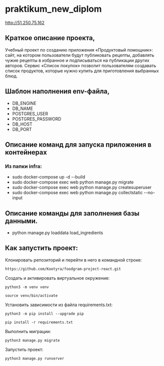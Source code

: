 # praktikum_new_diplom

http://51.250.75.162

## Краткое описание проекта,
Учебный проект по созданию приложения «Продуктовый помощник»: сайт, на котором пользователи будут публиковать рецепты, добавлять чужие рецепты в избранное и подписываться на публикации других авторов. Сервис «Список покупок» позволит пользователям создавать список продуктов, которые нужно купить для приготовления выбранных блюд. 


## Шаблон наполнения env-файла,
- DB_ENGINE
- DB_NAME
- POSTGRES_USER
- POSTGRES_PASSWORD
- DB_HOST
- DB_PORT

## Описание команд для запуска приложения в контейнерах
### Из папки infra:
- sudo docker-compose up -d --build
- sudo docker-compose exec web python manage.py migrate
- sudo docker-compose exec web python manage.py createsuperuser
- sudo docker-compose exec web python manage.py collectstatic --no-input

## Описание команды для заполнения базы данными.
- python manage.py loaddata load_ingredients

## Как запустить проект:
Клонировать репозиторий и перейти в него в командной строке:
```
https://github.com/Kootyra/foodgram-project-react.git
```
Cоздать и активировать виртуальное окружение:
```
python3 -m venv venv
```
```
source venv/bin/activate
```
Установить зависимости из файла requirements.txt:
```
python3 -m pip install --upgrade pip
```
```
pip install -r requirements.txt
```
Выполнить миграции:
```
python3 manage.py migrate
```
Запустить проект:
```
python3 manage.py runserver
```